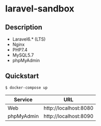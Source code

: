 # laravel-sandbox

## Description

* Laravel6.* (LTS)
* Nginx
* PHP7.4
* MySQL5.7
* phpMyAdmin

## Quickstart

```
$ docker-compose up
```


|  Service  |  URL  |
| ---- | ---- |
|  Web  |  http://localhost:8080  |
|  phpMyAdmin  |  http://localhost:8090  |
